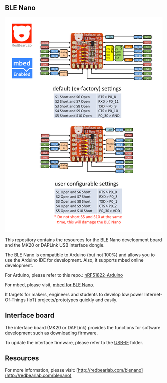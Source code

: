 
BLE Nano
-

![image](Docs/ble_nano_pinout.png)

This repository contains the resources for the BLE Nano development board and the MK20 or DAPLink USB interface dongle.

The BLE Nano is compatible to Arduino (but not 100%) and allows you to use the Arduino IDE for development. Also, it supports mbed online development.

For Arduino, please refer to this repo.: [nRF51822-Arduino](https://github.com/RedBearLab/nRF51822-Arduino/)

For mbed, please visit, [mbed for BLE Nano](https://developer.mbed.org/platforms/RedBearLab-BLE-Nano/).

It targets for makers, engineers and students to develop low power Internet-Of-Things (IoT) projects/prototypes quickly and easily.

Interface board
-

The interface board (MK20 or DAPLink) provides the functions for software development such as downloading firmware.

To update the interface firmware, please refer to the [USB-IF](USB-IF) folder.

Resources
-

For more information, please visit:
[http://redbearlab.com/blenano](http://redbearlab.com/blenano)
